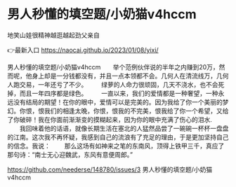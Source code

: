 # 男人秒懂的填空题/小奶猫v4hccm
地笑山娃很精神越逛越起劲父亲自

👉最新入口 https://naocai.github.io/2023/01/08/yixi/

男人秒懂的填空题/小奶猫v4hccm　　举个范例伙伴说的半年之内赚到20万，然而呢，他身上却是一分钱都没有，并且一点本领都不会。几何人在清流线万，几何人跑交易，一年还亏了不少。
　　绿萝的人命力很顽固，几天不浇水，也不会死掉，而且一年四序都是绿色。
　　一直以来，我们的爱情都是一种奢望，一种永远没有结局的期望！在你的眼中，爱情可以是完美的。因为我给了你一个美丽的梦幻。你恨，恨我们的相逢太晚，你恨，恨我的不完美，恨我给了你一个希望，又给了你破碎！我在你面前渐渐变的摸糊起来，因为你的眼中充满了伤心的泪水.
　　我回味着他的话语，就像长期生活在塞北的人猛然品尝了一碗碗一杯杯一盘盘的江南。这次我不再怀疑，我感到自己的流浪有了充足的理由，于是更加坚持自己的信念。我说：
　　那么这场有如神来之笔的东南风，顶得上铁甲三千，真应了那句诗：“南士无心迎魏武，东风有意便周郎。”

https://github.com/neederse/148780/issues/3
男人秒懂的填空题/小奶猫v4hccm
